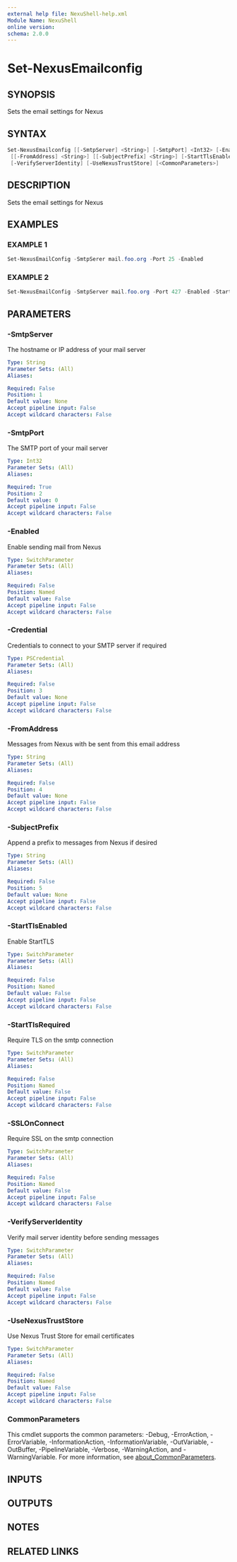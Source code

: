 ```yaml
---
external help file: NexuShell-help.xml
Module Name: NexuShell
online version:
schema: 2.0.0
---
```


# Set-NexusEmailconfig

## SYNOPSIS

Sets the email settings for Nexus

## SYNTAX

```powershell
Set-NexusEmailconfig [[-SmtpServer] <String>] [-SmtpPort] <Int32> [-Enabled] [[-Credential] <PSCredential>]
 [[-FromAddress] <String>] [[-SubjectPrefix] <String>] [-StartTlsEnabled] [-StartTlsRequired] [-SSLOnConnect]
 [-VerifyServerIdentity] [-UseNexusTrustStore] [<CommonParameters>]
```

## DESCRIPTION

Sets the email settings for Nexus

## EXAMPLES

### EXAMPLE 1

```powershell
Set-NexusEmailConfig -SmtpSerer mail.foo.org -Port 25 -Enabled
```

### EXAMPLE 2

```powershell
Set-NexusEmailConfig -SmtpServer mail.foo.org -Port 427 -Enabled -StartTlsEnabled -StartTlsrequired
```

## PARAMETERS

### -SmtpServer

The hostname or IP address of your mail server

```yaml
Type: String
Parameter Sets: (All)
Aliases:

Required: False
Position: 1
Default value: None
Accept pipeline input: False
Accept wildcard characters: False
```

### -SmtpPort

The SMTP port of your mail server

```yaml
Type: Int32
Parameter Sets: (All)
Aliases:

Required: True
Position: 2
Default value: 0
Accept pipeline input: False
Accept wildcard characters: False
```

### -Enabled

Enable sending mail from Nexus

```yaml
Type: SwitchParameter
Parameter Sets: (All)
Aliases:

Required: False
Position: Named
Default value: False
Accept pipeline input: False
Accept wildcard characters: False
```

### -Credential

Credentials to connect to your SMTP server if required

```yaml
Type: PSCredential
Parameter Sets: (All)
Aliases:

Required: False
Position: 3
Default value: None
Accept pipeline input: False
Accept wildcard characters: False
```

### -FromAddress

Messages from Nexus with be sent from this email address

```yaml
Type: String
Parameter Sets: (All)
Aliases:

Required: False
Position: 4
Default value: None
Accept pipeline input: False
Accept wildcard characters: False
```

### -SubjectPrefix

Append a prefix to messages from Nexus if desired

```yaml
Type: String
Parameter Sets: (All)
Aliases:

Required: False
Position: 5
Default value: None
Accept pipeline input: False
Accept wildcard characters: False
```

### -StartTlsEnabled

Enable StartTLS

```yaml
Type: SwitchParameter
Parameter Sets: (All)
Aliases:

Required: False
Position: Named
Default value: False
Accept pipeline input: False
Accept wildcard characters: False
```

### -StartTlsRequired

Require TLS on the smtp connection

```yaml
Type: SwitchParameter
Parameter Sets: (All)
Aliases:

Required: False
Position: Named
Default value: False
Accept pipeline input: False
Accept wildcard characters: False
```

### -SSLOnConnect

Require SSL on the smtp connection

```yaml
Type: SwitchParameter
Parameter Sets: (All)
Aliases:

Required: False
Position: Named
Default value: False
Accept pipeline input: False
Accept wildcard characters: False
```

### -VerifyServerIdentity

Verify mail server identity before sending messages

```yaml
Type: SwitchParameter
Parameter Sets: (All)
Aliases:

Required: False
Position: Named
Default value: False
Accept pipeline input: False
Accept wildcard characters: False
```

### -UseNexusTrustStore

Use Nexus Trust Store for email certificates

```yaml
Type: SwitchParameter
Parameter Sets: (All)
Aliases:

Required: False
Position: Named
Default value: False
Accept pipeline input: False
Accept wildcard characters: False
```

### CommonParameters

This cmdlet supports the common parameters: -Debug, -ErrorAction, -ErrorVariable, -InformationAction, -InformationVariable, -OutVariable, -OutBuffer, -PipelineVariable, -Verbose, -WarningAction, and -WarningVariable. For more information, see [about_CommonParameters](http://go.microsoft.com/fwlink/?LinkID=113216).

## INPUTS

## OUTPUTS

## NOTES

## RELATED LINKS
